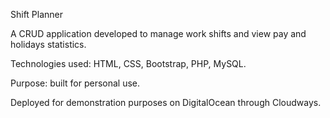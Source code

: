 Shift Planner

A CRUD application developed to manage work shifts and view pay and holidays statistics.

Technologies used: HTML, CSS, Bootstrap, PHP, MySQL.

Purpose: built for personal use.

Deployed for demonstration purposes on DigitalOcean through Cloudways.
